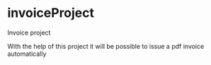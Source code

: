 # invoiceProject
Invoice project

With the help of this project it will be possible to issue a pdf invoice automatically

